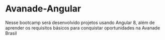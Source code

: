 # Avanade-Angular
Nesse bootcamp será desenvolvido projetos usando Angular 8, além de aprender os requisitos básicos para conquistar oportunidades na Avanade Brasil
